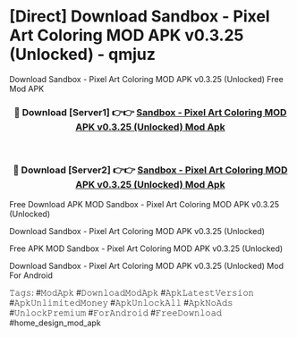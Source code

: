# [Direct] Download Sandbox - Pixel Art Coloring MOD APK v0.3.25 (Unlocked) - qmjuz
Download Sandbox - Pixel Art Coloring MOD APK v0.3.25 (Unlocked) Free Mod APK

<div align="center">
<h3>🔴 Download [Server1] 👉👉 <a href="https://apk-comot.site?title=Sandbox_-_Pixel_Art_Coloring_MOD_APK_v0.3.25_(Unlocked)">Sandbox - Pixel Art Coloring MOD APK v0.3.25 (Unlocked) Mod Apk</a></h3><br>

<h3>🔴 Download [Server2] 👉👉 <a href="https://apk-comot.site?title=Sandbox_-_Pixel_Art_Coloring_MOD_APK_v0.3.25_(Unlocked)">Sandbox - Pixel Art Coloring MOD APK v0.3.25 (Unlocked) Mod Apk</a></h3>
</div>


Free Download APK MOD Sandbox - Pixel Art Coloring MOD APK v0.3.25 (Unlocked)

Download Sandbox - Pixel Art Coloring MOD APK v0.3.25 (Unlocked) 

Free APK MOD Sandbox - Pixel Art Coloring MOD APK v0.3.25 (Unlocked) 

Download Sandbox - Pixel Art Coloring MOD APK v0.3.25 (Unlocked) Mod For Android

𝚃𝚊𝚐𝚜: #𝙼𝚘𝚍𝙰𝚙𝚔 #𝙳𝚘𝚠𝚗𝚕𝚘𝚊𝚍𝙼𝚘𝚍𝙰𝚙𝚔 #𝙰𝚙𝚔𝙻𝚊𝚝𝚎𝚜𝚝𝚅𝚎𝚛𝚜𝚒𝚘𝚗 #𝙰𝚙𝚔𝚄𝚗𝚕𝚒𝚖𝚒𝚝𝚎𝚍𝙼𝚘𝚗𝚎𝚢 #𝙰𝚙𝚔𝚄𝚗𝚕𝚘𝚌𝚔𝙰𝚕𝚕 #𝙰𝚙𝚔𝙽𝚘𝙰𝚍𝚜 #𝚄𝚗𝚕𝚘𝚌𝚔𝙿𝚛𝚎𝚖𝚒𝚞𝚖 #𝙵𝚘𝚛𝙰𝚗𝚍𝚛𝚘𝚒𝚍 #𝙵𝚛𝚎𝚎𝙳𝚘𝚠𝚗𝚕𝚘𝚊𝚍 #home_design_mod_apk